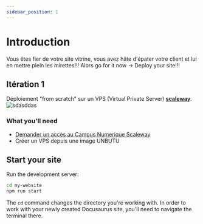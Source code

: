 ```yaml
---
sidebar_position: 1
---
```


# Introduction

Vous êtes fier de votre site vitrine, vous avez hâte d'épater votre client et lui en mettre plein les mirettes!!!
Alors go for it now -> Deploy your site!!!

## Itération 1

Déploiement "from scratch" sur un VPS (Virtual Private Server) **[scaleway](https://scaleway.com)**.
![sdasddas](https://www.scaleway.com/static/6a3ff135bd90b05124981ec237081fed/b0190/hero-floating-boy-frame.webp)

### What you'll need

- [Demander un accès au Campus Numerique Scaleway](htttps://scaleway.com)
- Créer un VPS depuis une image UNBUTU


## Start your site

Run the development server:

```bash
cd my-website
npm run start
```

The `cd` command changes the directory you're working with. In order to work with your newly created Docusaurus site, you'll need to navigate the terminal there.

